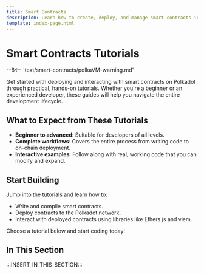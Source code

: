 ```yaml
---
title: Smart Contracts
description: Learn how to create, deploy, and manage smart contracts in the Polkadot ecosystem with detailed, step-by-step tutorials.
template: index-page.html
---
```


# Smart Contracts Tutorials

--8<-- 'text/smart-contracts/polkaVM-warning.md'

Get started with deploying and interacting with smart contracts on Polkadot through practical, hands-on tutorials. Whether you're a beginner or an experienced developer, these guides will help you navigate the entire development lifecycle.

## What to Expect from These Tutorials

- **Beginner to advanced**: Suitable for developers of all levels.
- **Complete workflows**: Covers the entire process from writing code to on-chain deployment.
- **Interactive examples**: Follow along with real, working code that you can modify and expand.

## Start Building

Jump into the tutorials and learn how to:

- Write and compile smart contracts.
- Deploy contracts to the Polkadot network.
- Interact with deployed contracts using libraries like Ethers.js and viem.

Choose a tutorial below and start coding today!

## In This Section

:::INSERT_IN_THIS_SECTION:::
